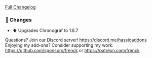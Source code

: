 [Full Changelog][changelog]

### 🔨 Changes

- ⬆ Upgrades Chronograf to 1.8.7

[changelog]: https://github.com/hassio-addons/addon-influxdb/compare/v3.7.6...v3.7.7

Questions? Join our Discord server! https://discord.me/hassioaddons
Enjoying my add-ons? Consider supporting my work:
https://github.com/sponsors/frenck or https://patreon.com/frenck